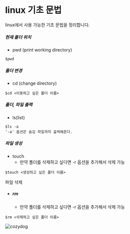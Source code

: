 # linux 기초 문법

linux에서 사용 가능한 기초 문법을 정리합니다.



##### 현재 폴더 위치

- pwd (print working directory)

```shell
$pwd
```



##### 폴더 변경

- cd (change directory)

```shell
$cd <이동하고 싶은 폴더 이름>
```



##### 폴더, 파일 출력

- ls(list)

```shell
$ls -a
'-a' 옵션은 숨김 파일까지 출력해준다.
```



##### 파일 생성

- touch
  - 만약 폴더를 삭제하고 싶다면 -r 옵션을 추가해서 삭제 가능

```shell
$touch <생성하고 싶은 폴더 이름>
```



파일 삭제

- ##### rm
  
  - 만약 폴더를 삭제하고 싶다면 -r 옵션을 추가해서 삭제 가능

```shell
$rm <삭제하고 싶은 폴더 이름>
```



![cozydog](../../cozydog.jpg)